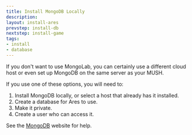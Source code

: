 ```yaml
---
title: Install MongoDB Locally
description:
layout: install-ares
prevstep: install-db
nextstep: install-game
tags: 
- install
- database
---
```


If you don't want to use MongoLab, you can certainly use a different cloud host or even set up MongoDB on the same server as your MUSH.  

If you use one of these options, you will need to:

1. Install MongoDB locally, or select a host that already has it installed.
2. Create a database for Ares to use.
3. Make it private.
4. Create a user who can access it.

See the [MongoDB](http://docs.mongodb.org/manual/) website for help.